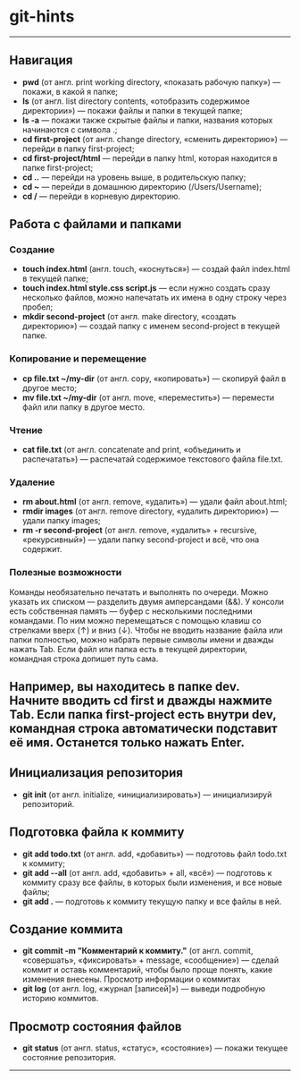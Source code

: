 # git-hints
---

## Навигация
- **pwd** (от англ. print working directory, «показать рабочую папку») — покажи, в какой я папке;
- **ls** (от англ. list directory contents, «отобразить содержимое директории») — покажи файлы и папки в текущей папке;
- **ls -a** — покажи также скрытые файлы и папки, названия которых начинаются с символа .;
- **cd first-project** (от англ. change directory, «сменить директорию») — перейди в папку first-project;
- **cd first-project/html** — перейди в папку html, которая находится в папке first-project;
- **cd ..** — перейди на уровень выше, в родительскую папку;
- **cd ~** — перейди в домашнюю директорию (/Users/Username);
- **cd /** — перейди в корневую директорию.

## Работа с файлами и папками

### Создание
- **touch index.html** (англ. touch, «коснуться») — создай файл index.html в текущей папке;
- **touch index.html style.css script.js** — если нужно создать сразу несколько файлов, можно напечатать их имена в одну строку через пробел;
- **mkdir second-project** (от англ. make directory, «создать директорию») — создай папку с именем second-project в текущей папке.

### Копирование и перемещение
- **cp file.txt ~/my-dir** (от англ. copy, «копировать») — скопируй файл в другое место;
- **mv file.txt ~/my-dir** (от англ. move, «переместить») — перемести файл или папку в другое место.

### Чтение
- **cat file.txt** (от англ. concatenate and print, «объединить и распечатать») — распечатай содержимое текстового файла file.txt.

### Удаление
- **rm about.html** (от англ. remove, «удалить») — удали файл about.html;
- **rmdir images** (от англ. remove directory, «удалить директорию») — удали папку images;
- **rm -r second-project** (от англ. remove, «удалить» + recursive, «рекурсивный») — удали папку second-project и всё, что она содержит.

### Полезные возможности
Команды необязательно печатать и выполнять по очереди. Можно указать их списком — разделить двумя амперсандами (&&).
У консоли есть собственная память — буфер с несколькими последними командами. По ним можно перемещаться с помощью клавиш со стрелками вверх (↑) и вниз (↓).
Чтобы не вводить название файла или папки полностью, можно набрать первые символы имени и дважды нажать Tab. Если файл или папка есть в текущей директории, командная строка допишет путь сама.

Например, вы находитесь в папке dev. Начните вводить cd first и дважды нажмите Tab. Если папка first-project есть внутри dev, командная строка автоматически подставит её имя. Останется только нажать Enter.
---

## Инициализация репозитория
- **git init** (от англ. initialize, «инициализировать») — инициализируй репозиторий.

## Подготовка файла к коммиту
- **git add todo.txt** (от англ. add, «добавить») — подготовь файл todo.txt к коммиту;
- **git add --all** (от англ. add, «добавить» + all, «всё») — подготовь к коммиту сразу все файлы, в которых были изменения, и все новые файлы;
- **git add .** — подготовь к коммиту текущую папку и все файлы в ней.

## Создание коммита
- **git commit -m "Комментарий к коммиту."** (от англ. commit, «совершать», «фиксировать» + message, «сообщение») — сделай коммит и оставь комментарий, чтобы было проще понять, какие изменения внесены. 
Просмотр информации о коммитах
- **git log** (от англ. log, «журнал [записей]») — выведи подробную историю коммитов.

## Просмотр состояния файлов
- **git status** (от англ. status, «статус», «состояние») — покажи текущее состояние репозитория.
---


